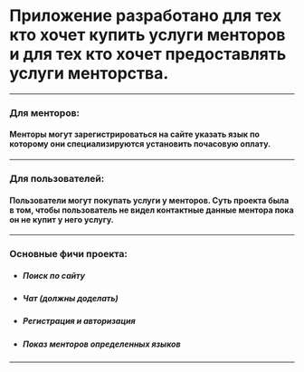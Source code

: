 # Приложение разработано для тех кто хочет купить услуги менторов и для тех кто хочет предоставлять услуги менторства.
<hr/>

### Для менторов:

#### Менторы могут зарегистрироваться на сайте указать язык по которому они специализируются установить почасовую оплату.
<hr/>

### Для пользователей:

#### Пользователи могут покупать услуги у менторов. Суть проекта была в том, чтобы пользователь не видел контактные данные ментора пока он не купит у него услугу.
<hr/>

### Основные фичи проекта:

<ul>
    <li><h5>Поиск по сайту</h5></li>
    <li><h5>Чат (должны доделать)</h5></li>
    <li><h5>Регистрация и авторизация</h5></li>
    <li><h5>Показ менторов определенных языков</h5></li>
</ul>
<hr/>